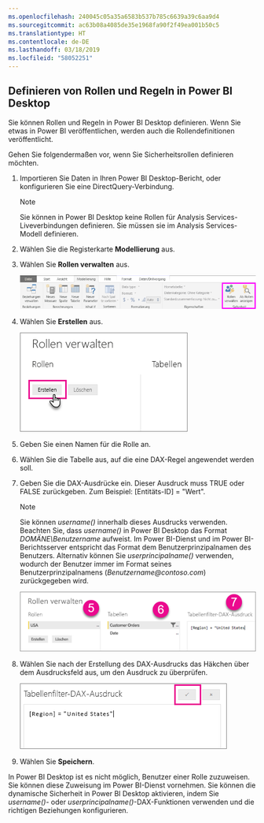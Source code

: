 ```yaml
---
ms.openlocfilehash: 240045c05a35a6583b537b785c6639a39c6aa9d4
ms.sourcegitcommit: ac63b08a4085de35e1968fa90f2f49ea001b50c5
ms.translationtype: HT
ms.contentlocale: de-DE
ms.lasthandoff: 03/18/2019
ms.locfileid: "58052251"
---
```

## <a name="define-roles-and-rules-in-power-bi-desktop"></a>Definieren von Rollen und Regeln in Power BI Desktop
Sie können Rollen und Regeln in Power BI Desktop definieren. Wenn Sie etwas in Power BI veröffentlichen, werden auch die Rollendefinitionen veröffentlicht.

Gehen Sie folgendermaßen vor, wenn Sie Sicherheitsrollen definieren möchten.

1. Importieren Sie Daten in Ihren Power BI Desktop-Bericht, oder konfigurieren Sie eine DirectQuery-Verbindung.
   
   > [!NOTE]
   > Sie können in Power BI Desktop keine Rollen für Analysis Services-Liveverbindungen definieren. Sie müssen sie im Analysis Services-Modell definieren.
   > 
   > 
1. Wählen Sie die Registerkarte **Modellierung** aus.
2. Wählen Sie **Rollen verwalten** aus.
   
   ![](./media/rls-desktop-define-roles/powerbi-desktop-security.png)
4. Wählen Sie **Erstellen** aus.
   
   ![](./media/rls-desktop-define-roles/powerbi-desktop-security-create-role.png)
5. Geben Sie einen Namen für die Rolle an. 
6. Wählen Sie die Tabelle aus, auf die eine DAX-Regel angewendet werden soll.
7. Geben Sie die DAX-Ausdrücke ein. Dieser Ausdruck muss TRUE oder FALSE zurückgeben. Zum Beispiel: [Entitäts-ID] = "Wert".
   
   > [!NOTE]
   > Sie können *username()* innerhalb dieses Ausdrucks verwenden. Beachten Sie, dass *username()* in Power BI Desktop das Format *DOMÄNE\Benutzername* aufweist. Im Power BI-Dienst und im Power BI-Berichtsserver entspricht das Format dem Benutzerprinzipalnamen des Benutzers. Alternativ können Sie *userprincipalname()* verwenden, wodurch der Benutzer immer im Format seines Benutzerprinzipalnamens (*Benutzername\@contoso.com*) zurückgegeben wird.
   > 
   > 
   
   ![](./media/rls-desktop-define-roles/powerbi-desktop-security-create-rule.png)
8. Wählen Sie nach der Erstellung des DAX-Ausdrucks das Häkchen über dem Ausdrucksfeld aus, um den Ausdruck zu überprüfen.
   
   ![](./media/rls-desktop-define-roles/powerbi-desktop-security-validate-dax.png)
9. Wählen Sie **Speichern**.

In Power BI Desktop ist es nicht möglich, Benutzer einer Rolle zuzuweisen. Sie können diese Zuweisung im Power BI-Dienst vornehmen. Sie können die dynamische Sicherheit in Power BI Desktop aktivieren, indem Sie *username()*- oder *userprincipalname()*-DAX-Funktionen verwenden und die richtigen Beziehungen konfigurieren. 

